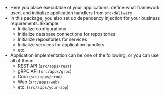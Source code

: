 - Here you place executable of your applications, define what framework used, and initialize application handlers from `src/delivery`
- In this package, you also set up dependency injection for your business requirements. Example:
    - Initialize configurations
    - Initialize database connections for repositories
    - Initialize repositories for services
    - Initialize services for application handlers
    - etc.
- Application implementation can be one of the following, or you can use all of them:
    - REST API (`src/apps/rest`)
    - gRPC API (`src/apps/grpc`)
    - Cron (`src/apps/cron`)
    - Web (`src/apps/web`)
    - etc. (`src/apps/your-app`)